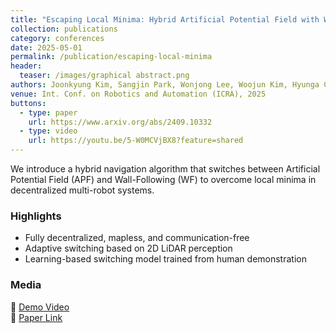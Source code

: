```yaml
---
title: "Escaping Local Minima: Hybrid Artificial Potential Field with Wall-Follower for Decentralized Multi-Robot Navigation"
collection: publications
category: conferences
date: 2025-05-01
permalink: /publication/escaping-local-minima
header:
  teaser: /images/graphical abstract.png
authors: Joonkyung Kim, Sangjin Park, Wonjong Lee, Woojun Kim, Hyunga Choi, Nakju Doh, Changjoo Nam
venue: Int. Conf. on Robotics and Automation (ICRA), 2025
buttons:
  - type: paper
    url: https://www.arxiv.org/abs/2409.10332
  - type: video
    url: https://youtu.be/5-W0MCVjBX8?feature=shared
---
```



We introduce a hybrid navigation algorithm that switches between Artificial Potential Field (APF) and Wall-Following (WF) to overcome local minima in decentralized multi-robot systems.

### Highlights

- Fully decentralized, mapless, and communication-free
- Adaptive switching based on 2D LiDAR perception
- Learning-based switching model trained from human demonstration

### Media

🎥 [Demo Video](https://youtu.be/5-W0MCVjBX8?feature=shared)  
📄 [Paper Link](https://www.arxiv.org/abs/2409.10332)
